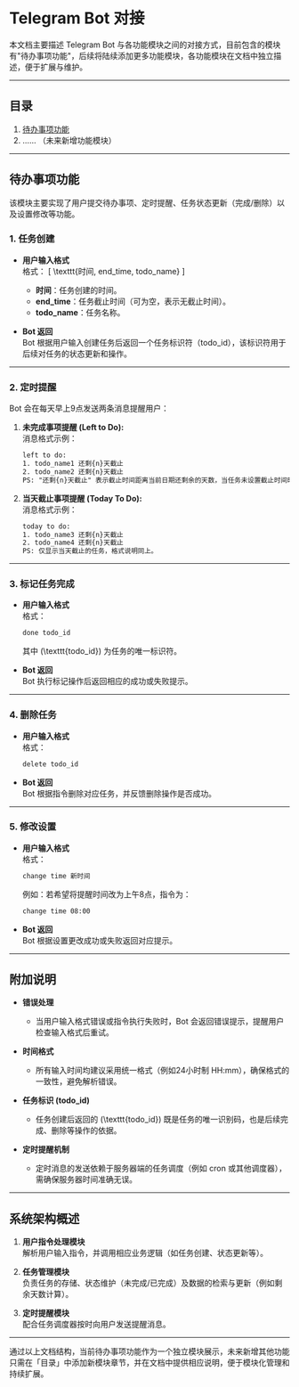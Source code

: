 # Telegram Bot 对接

本文档主要描述 Telegram Bot 与各功能模块之间的对接方式，目前包含的模块有"待办事项功能"，后续将陆续添加更多功能模块，各功能模块在文档中独立描述，便于扩展与维护。

---

## 目录

1. [待办事项功能](#待办事项功能)
2. …… （未来新增功能模块）

---

## 待办事项功能

该模块主要实现了用户提交待办事项、定时提醒、任务状态更新（完成/删除）以及设置修改等功能。

### 1. 任务创建

- **用户输入格式**  
  格式：
  \[
  \texttt{时间, end\_time, todo\_name}
  \]
  - **时间**：任务创建的时间。
  - **end\_time**：任务截止时间（可为空，表示无截止时间）。
  - **todo\_name**：任务名称。

- **Bot 返回**  
  Bot 根据用户输入创建任务后返回一个任务标识符（todo\_id），该标识符用于后续对任务的状态更新和操作。

---

### 2. 定时提醒

Bot 会在每天早上9点发送两条消息提醒用户：

1. **未完成事项提醒 (Left to Do):**  
   消息格式示例：
   ```txt
   left to do:
   1. todo_name1 还剩{n}天截止
   2. todo_name2 还剩{n}天截止
   PS: "还剩{n}天截止" 表示截止时间距离当前日期还剩余的天数，当任务未设置截止时间时，该部分信息不显示。
   ```

2. **当天截止事项提醒 (Today To Do):**  
   消息格式示例：
   ```txt
   today to do:
   1. todo_name3 还剩{n}天截止
   2. todo_name4 还剩{n}天截止
   PS: 仅显示当天截止的任务，格式说明同上。
   ```

---

### 3. 标记任务完成

- **用户输入格式**  
  格式：
  ```txt
  done todo_id
  ```
  其中 \(\texttt{todo\_id}\) 为任务的唯一标识符。

- **Bot 返回**  
  Bot 执行标记操作后返回相应的成功或失败提示。

---

### 4. 删除任务

- **用户输入格式**  
  格式：
  ```txt
  delete todo_id
  ```

- **Bot 返回**  
  Bot 根据指令删除对应任务，并反馈删除操作是否成功。

---

### 5. 修改设置

- **用户输入格式**  
  格式：
  ```txt
  change time 新时间
  ```
  例如：若希望将提醒时间改为上午8点，指令为：
  ```txt
  change time 08:00
  ```

- **Bot 返回**  
  Bot 根据设置更改成功或失败返回对应提示。

---

## 附加说明

- **错误处理**
  - 当用户输入格式错误或指令执行失败时，Bot 会返回错误提示，提醒用户检查输入格式后重试。

- **时间格式**
  - 所有输入时间均建议采用统一格式（例如24小时制 HH:mm），确保格式的一致性，避免解析错误。

- **任务标识 (todo\_id)**
  - 任务创建后返回的 \(\texttt{todo\_id}\) 既是任务的唯一识别码，也是后续完成、删除等操作的依据。

- **定时提醒机制**
  - 定时消息的发送依赖于服务器端的任务调度（例如 cron 或其他调度器），需确保服务器时间准确无误。

---

## 系统架构概述

1. **用户指令处理模块**  
   解析用户输入指令，并调用相应业务逻辑（如任务创建、状态更新等）。

2. **任务管理模块**  
   负责任务的存储、状态维护（未完成/已完成）及数据的检索与更新（例如剩余天数计算）。

3. **定时提醒模块**  
   配合任务调度器按时向用户发送提醒消息。

---

通过以上文档结构，当前待办事项功能作为一个独立模块展示，未来新增其他功能只需在「目录」中添加新模块章节，并在文档中提供相应说明，便于模块化管理和持续扩展。


